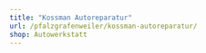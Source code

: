 ```yaml
---
title: "Kossman Autoreparatur"
url: /pfalzgrafenweiler/kossman-autoreparatur/
shop: Autowerkstatt
---
```

